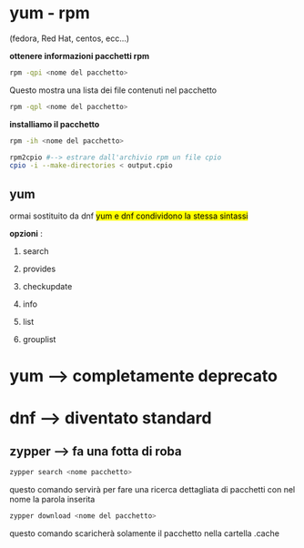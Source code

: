 # yum - rpm

(fedora, Red Hat, centos, ecc...)



**ottenere informazioni pacchetti rpm**

```bash
rpm -qpi <nome del pacchetto>
```

Questo mostra una lista dei file contenuti nel pacchetto

```bash
rpm -qpl <nome del pacchetto>
```

**installiamo il pacchetto**

```bash
rpm -ih <nome del pacchetto>
```



```bash
rpm2cpio #--> estrare dall'archivio rpm un file cpio
cpio -i --make-directories < output.cpio
```



## yum

ormai sostituito da dnf <mark>yum e dnf condividono la stessa sintassi </mark>



**opzioni** :

1. search

2. provides

3. checkupdate

4. info

5. list

6. grouplist





# yum --> completamente deprecato

# dnf --> diventato standard



## zypper --> fa una fotta di roba

```bash
zypper search <nome pacchetto>
```

questo comando servirà per fare una ricerca dettagliata di pacchetti con nel nome la parola inserita

```bash
zypper download <nome del pacchetto>
```

questo comando scaricherà solamente il pacchetto nella cartella .cache
